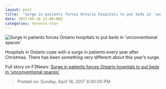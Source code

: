 ```yaml
---
layout: post
title:  "Surge in patients forces Ontario hospitals to put beds in 'unconventional spaces'"
date: 2017-04-16 11:00:00Z
categories: toronto-star
---
```


![Surge in patients forces Ontario hospitals to put beds in 'unconventional spaces'](https://www.thestar.com/content/dam/thestar/news/canada/2017/04/16/surge-in-patients-forces-ontario-hospitals-to-put-beds-in-unconventional-spaces/ci-hospitals.jpg)

Hospitals in Ontario cope with a surge in patients every year after Christmas. There has been something very different about this year’s surge.


Full story on F3News: [Surge in patients forces Ontario hospitals to put beds in 'unconventional spaces'](http://www.f3nws.com/n/THN4XB)

> Posted on: Sunday, April 16, 2017 4:00:00 PM
